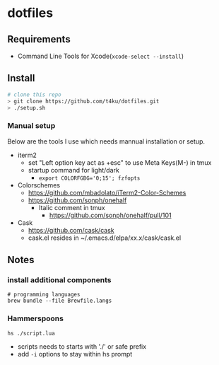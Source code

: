 dotfiles
=======

Requirements
------------

* Command Line Tools for Xcode(```xcode-select --install```)

Install
-------

```bash
# clone this repo
> git clone https://github.com/t4ku/dotfiles.git
> ./setup.sh
```

### Manual setup

Below are the tools I use which needs mannual installation or setup.

- iterm2
  - set "Left option key act as +esc" to use Meta Keys(M-) in tmux
  - startup command for light/dark
    - `export COLORFGBG='0;15'; fzfopts`
- Colorschemes
  - https://github.com/mbadolato/iTerm2-Color-Schemes
  - https://github.com/sonph/onehalf
    - Italic comment in tmux
      - https://github.com/sonph/onehalf/pull/101
- Cask
  - https://github.com/cask/cask
  - cask.el resides in ~/.emacs.d/elpa/xx.x/cask/cask.el

Notes
---------

### install additional components

```
# programming languages
brew bundle --file Brewfile.langs
```

### Hammerspoons

```
hs ./script.lua
```

- scripts needs to starts with './' or safe prefix
- add `-i` options to stay within hs prompt
